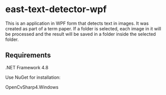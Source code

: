 # east-text-detector-wpf
This is an application in WPF form that detects text in images. It was created as part of a term paper. If a folder is selected, each image in it will be processed and the result will be saved in a folder inside the selected folder.

## Requirements
.NET Framework 4.8

Use NuGet for installation:

OpenCvSharp4.Windows


